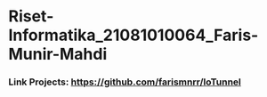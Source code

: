 # Riset-Informatika_21081010064_Faris-Munir-Mahdi

### Link Projects: https://github.com/farismnrr/IoTunnel
